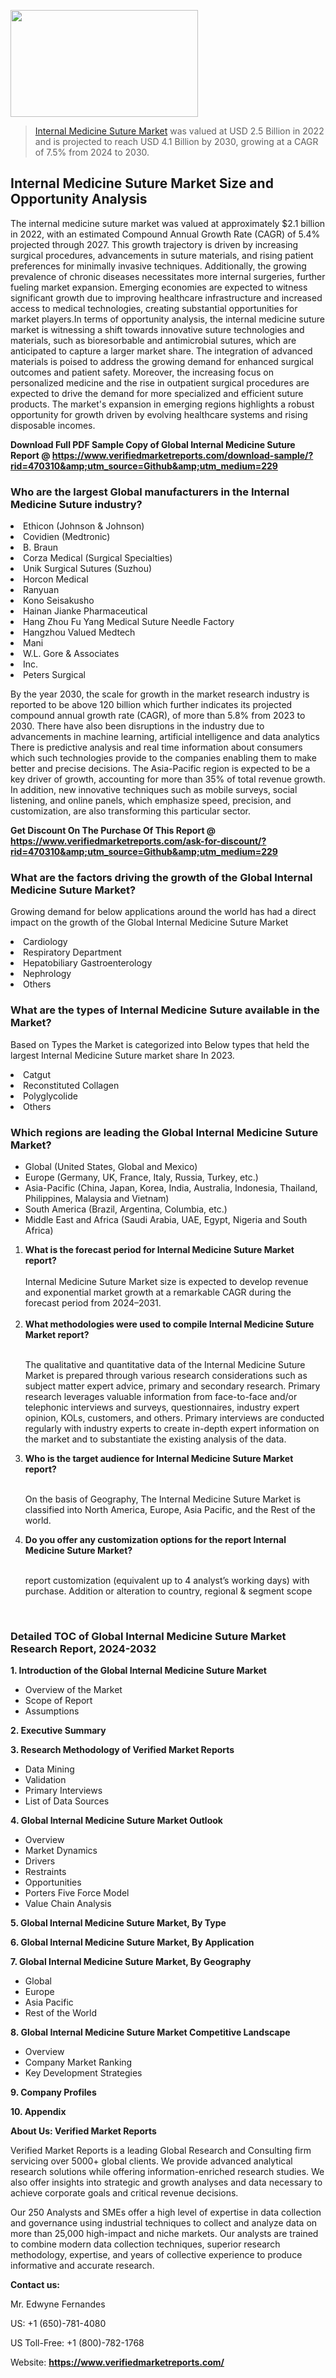 <img src="https://ffe5etoiles.com/wp-content/uploads/2024/12/MST1-300x171.png" alt="" width="300" height="171" class="alignnone size-medium wp-image-20088" /><blockquote><p><p><a href="https://www.verifiedmarketreports.com/download-sample/?rid=470310&utm_source=Github&utm_medium=229" target="_blank">Internal Medicine Suture Market</a> was valued at USD 2.5 Billion in 2022 and is projected to reach USD 4.1 Billion by 2030, growing at a CAGR of 7.5% from 2024 to 2030.</p></blockquote><p><h2>Internal Medicine Suture Market Size and Opportunity Analysis</h2>The internal medicine suture market was valued at approximately $2.1 billion in 2022, with an estimated Compound Annual Growth Rate (CAGR) of 5.4% projected through 2027. This growth trajectory is driven by increasing surgical procedures, advancements in suture materials, and rising patient preferences for minimally invasive techniques. Additionally, the growing prevalence of chronic diseases necessitates more internal surgeries, further fueling market expansion. Emerging economies are expected to witness significant growth due to improving healthcare infrastructure and increased access to medical technologies, creating substantial opportunities for market players.In terms of opportunity analysis, the internal medicine suture market is witnessing a shift towards innovative suture technologies and materials, such as bioresorbable and antimicrobial sutures, which are anticipated to capture a larger market share. The integration of advanced materials is poised to address the growing demand for enhanced surgical outcomes and patient safety. Moreover, the increasing focus on personalized medicine and the rise in outpatient surgical procedures are expected to drive the demand for more specialized and efficient suture products. The market's expansion in emerging regions highlights a robust opportunity for growth driven by evolving healthcare systems and rising disposable incomes.</p><p class=""><strong>Download Full PDF Sample Copy of Global Internal Medicine Suture Report @ <a href="https://www.verifiedmarketreports.com/download-sample/?rid=470310&amp;utm_source=Github&amp;utm_medium=229" target="_blank">https://www.verifiedmarketreports.com/download-sample/?rid=470310&amp;utm_source=Github&amp;utm_medium=229</a></strong></p><h3 id="" class="">Who are the largest Global manufacturers in the Internal Medicine Suture industry?</h3><p><li>Ethicon (Johnson & Johnson)</li><li> Covidien (Medtronic)</li><li> B. Braun</li><li> Corza Medical (Surgical Specialties)</li><li> Unik Surgical Sutures (Suzhou)</li><li> Horcon Medical</li><li> Ranyuan</li><li> Kono Seisakusho</li><li> Hainan Jianke Pharmaceutical</li><li> Hang Zhou Fu Yang Medical Suture Needle Factory</li><li> Hangzhou Valued Medtech</li><li> Mani</li><li> W.L. Gore & Associates</li><li> Inc.</li><li> Peters Surgical</li></p><div class=""><div class="" dir="" data-message-author-role="" data-message-id="" data-message-model-slug=""><div class=""><div class=""><div class=""><div class="" dir="" data-message-author-role="" data-message-id="" data-message-model-slug=""><div class=""><div class=""><p>By the year 2030, the scale for growth in the market research industry is reported to be above 120 billion which further indicates its projected compound annual growth rate (CAGR), of more than 5.8% from 2023 to 2030. There have also been disruptions in the industry due to advancements in machine learning, artificial intelligence and data analytics There is predictive analysis and real time information about consumers which such technologies provide to the companies enabling them to make better and precise decisions. The Asia-Pacific region is expected to be a key driver of growth, accounting for more than 35% of total revenue growth. In addition, new innovative techniques such as mobile surveys, social listening, and online panels, which emphasize speed, precision, and customization, are also transforming this particular sector.</p><p><strong>Get Discount On The Purchase Of This Report @&nbsp; <a href="https://www.verifiedmarketreports.com/ask-for-discount/?rid=470310&amp;utm_source=Github&amp;utm_medium=229" target="_blank">https://www.verifiedmarketreports.com/ask-for-discount/?rid=470310&amp;utm_source=Github&amp;utm_medium=229</a></strong></p></div></div></div></div></div></div></div></div><h3 id="" class="">What are the factors driving the growth of the Global Internal Medicine Suture Market?</h3><p id="" class="">Growing demand for below applications around the world has had a direct impact on the growth of the Global Internal Medicine Suture Market</p><p id="" class=""><li>Cardiology</li><li> Respiratory Department</li><li> Hepatobiliary Gastroenterology</li><li> Nephrology</li><li> Others</li></p><h3 id="" class="">What are the types of Internal Medicine Suture available in the Market?</h3><p id="" class="">Based on Types the Market is categorized into Below types that held the largest Internal Medicine Suture market share In 2023.</p><p id="" class=""><li>Catgut</li><li> Reconstituted Collagen</li><li> Polyglycolide</li><li> Others</li></p><h3 id="" class="">Which regions are leading the Global Internal Medicine Suture Market?</h3><ul><li>Global (United States, Global and Mexico)</li><li>Europe (Germany, UK, France, Italy, Russia, Turkey, etc.)</li><li>Asia-Pacific (China, Japan, Korea, India, Australia, Indonesia, Thailand, Philippines, Malaysia and Vietnam)</li><li>South America (Brazil, Argentina, Columbia, etc.)</li><li>Middle East and Africa (Saudi Arabia, UAE, Egypt, Nigeria and South Africa)</li></ul><p><ol><li><strong>What is the forecast period for Internal Medicine Suture Market report?<br /></strong><br /><span data-sheets-root="1" data-sheets-value="{&quot;1&quot;:2,&quot;2&quot;:&quot;XXXX size is expected to develop revenue and exponential market growth at a remarkable CAGR during the forecast period from 2024&ndash;2030.&quot;}" data-sheets-userformat="{&quot;2&quot;:12674,&quot;4&quot;:{&quot;1&quot;:2,&quot;2&quot;:16776960},&quot;10&quot;:2,&quot;11&quot;:0,&quot;15&quot;:&quot;Arial&quot;,&quot;16&quot;:12}">Internal Medicine Suture Market size is expected to develop revenue and exponential market growth at a remarkable CAGR during the forecast period from 2024&ndash;2031.</span><br /><br /></li><li><strong>What methodologies were used to compile Internal Medicine Suture Market report?<br /><br /></strong><p>The qualitative and quantitative data of the&nbsp;Internal Medicine Suture Market is prepared through various research considerations such as subject matter expert advice, primary and secondary research. Primary research leverages valuable information from face-to-face and/or telephonic interviews and surveys, questionnaires, industry expert opinion, KOLs, customers, and others. Primary interviews are conducted regularly with industry experts to create in-depth expert information on the market and to substantiate the existing analysis of the data.&nbsp;</p></li><li><strong>Who is the target audience for Internal Medicine Suture Market report?<br /><br /></strong><p>On the basis of Geography, The&nbsp;Internal Medicine Suture Market is classified into North America, Europe, Asia Pacific, and the Rest of the world.</p></li><li><strong>Do you offer any customization options for the report Internal Medicine Suture Market?<br /><br /></strong><p>report customization (equivalent up to 4 analyst&rsquo;s working days) with purchase. Addition or alteration to country, regional &amp; segment scope</p><p>&nbsp;</p></li></ol></p><h3 id="" class="">Detailed TOC of Global Internal Medicine Suture Market Research Report, 2024-2032</h3><p id="" class=""><strong>1. Introduction of the Global Internal Medicine Suture Market</strong></p><ul><li>Overview of the Market</li><li>Scope of Report</li><li>Assumptions</li></ul><p id="" class=""><strong>2. Executive Summary</strong></p><p id="" class=""><strong>3. Research Methodology of&nbsp;Verified Market Reports</strong></p><ul><li>Data Mining</li><li>Validation</li><li>Primary Interviews</li><li>List of Data Sources</li></ul><p id="" class=""><strong>4. Global Internal Medicine Suture Market Outlook</strong></p><ul><li>Overview</li><li>Market Dynamics</li><li>Drivers</li><li>Restraints</li><li>Opportunities</li><li>Porters Five Force Model</li><li>Value Chain Analysis</li></ul><p id="" class=""><strong>5. Global Internal Medicine Suture Market, By&nbsp;Type</strong></p><p id="" class=""><strong>6. Global Internal Medicine Suture Market, By Application</strong></p><p id="" class=""><strong>7. Global Internal Medicine Suture Market, By Geography</strong></p><ul><li>Global</li><li>Europe</li><li>Asia Pacific</li><li>Rest of the World</li></ul><p id="" class=""><strong>8. Global Internal Medicine Suture Market Competitive Landscape</strong></p><ul><li>Overview</li><li>Company Market Ranking</li><li>Key Development Strategies</li></ul><p id="" class=""><strong>9. Company Profiles</strong></p><p id="" class=""><strong>10. Appendix</strong></p><p id="" class=""><strong>About Us: Verified Market Reports</strong></p><p id="" class="">Verified Market Reports is a leading Global Research and Consulting firm servicing over 5000+ global clients. We provide advanced analytical research solutions while offering information-enriched research studies. We also offer insights into strategic and growth analyses and data necessary to achieve corporate goals and critical revenue decisions.</p><p id="" class="">Our 250 Analysts and SMEs offer a high level of expertise in data collection and governance using industrial techniques to collect and analyze data on more than 25,000 high-impact and niche markets. Our analysts are trained to combine modern data collection techniques, superior research methodology, expertise, and years of collective experience to produce informative and accurate research.</p><p id="" class=""><strong>Contact us:</strong></p><p id="" class="">Mr. Edwyne Fernandes</p><p id="" class="">US: +1 (650)-781-4080</p><p id="" class="">US Toll-Free: +1 (800)-782-1768</p><p id="" class="">Website: <a target="" data-test-app-aware-link=""><strong>https://www.verifiedmarketreports.com/</strong></a></p>

